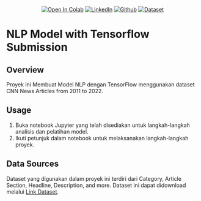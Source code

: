 <div align="center">

<a href="https://colab.research.google.com/github/mhdhfzz/Pengembangan-Machine-Learning-Dicoding/blob/main/NLP%20Model%20with%20Tensorflow/NLP_Model_With_Tensorflow.ipynb"><img src="https://colab.research.google.com/assets/colab-badge.svg" alt="Open In Colab"></a>
<a href="https://www.linkedin.com/in/mhdhfzz"><img src="https://img.shields.io/badge/LinkedIn-Profile-blue?logo=linkedin" alt="LinkedIn"></a>
<a href="https://github.com/mhdhfzz"><img src="https://img.shields.io/badge/GitHub-Profile-lightgrey?logo=github" alt="Github"></a>
<a href="https://www.kaggle.com/datasets/hadasu92/cnn-articles-after-basic-cleaning"><img src="https://img.shields.io/badge/Dataset-Download-green" alt="Dataset"></a>

</div>

# NLP Model with Tensorflow Submission


## Overview

Proyek ini Membuat Model NLP dengan TensorFlow menggunakan dataset CNN News Articles from 2011 to 2022.


## Usage

1. Buka notebook Jupyter yang telah disediakan untuk langkah-langkah analisis dan pelatihan model.
2. Ikuti petunjuk dalam notebook untuk melaksanakan langkah-langkah proyek.

## Data Sources

Dataset yang digunakan dalam proyek ini terdiri dari Category, Article Section,  Headline, Description, and more. Dataset ini dapat didownload melalui [Link Dataset](https://www.kaggle.com/datasets/hadasu92/cnn-articles-after-basic-cleaning).
